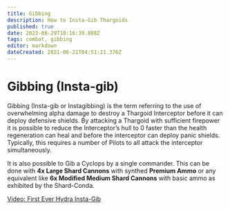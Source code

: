 ```yaml
---
title: Gibbing
description: How to Insta-Gib Thargoids
published: true
date: 2023-08-29T18:16:39.808Z
tags: combat, gibbing
editor: markdown
dateCreated: 2021-06-21T04:51:21.376Z
---
```


# Gibbing (Insta-gib)

Gibbing (Insta-gib or Instagibbing) is the term referring to the use of overwhelming alpha damage to destroy a Thargoid Interceptor before it can deploy defensive shields. By attacking a Thargoid with sufficient firepower it is possible to reduce the Interceptor’s hull to 0 faster than the health regeneration can heal and before the interceptor can deploy panic shields. Typically, this requires a number of Pilots to all attack the interceptor simultaneously.

It is also possible to Gib a Cyclops by a single commander. This can be done with **4x Large Shard Cannons** with synthed **Premium Ammo** or any equivalent like **6x Modified Medium Shard Cannons** with basic ammo as exhibited by the Shard-Conda.

[Video: First Ever Hydra Insta-Gib](https://youtu.be/Kvr-TyFCNyE)
